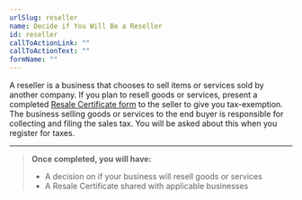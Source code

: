 ```yaml
---
urlSlug: reseller
name: Decide if You Will Be a Reseller
id: reseller
callToActionLink: ""
callToActionText: ""
formName: ""
---
```

A reseller is a business that chooses to sell items or services sold by another company. If you plan to resell goods or services, present a completed [Resale Certificate form](https://www.state.nj.us/treasury/taxation/pdf/other_forms/sales/st3.pdf) to the seller to give you tax-exemption. The business selling goods or services to the end buyer is responsible for collecting and filing the sales tax. You will be asked about this when you register for taxes.

---
>**Once completed, you will have:**
>
>- A decision on if your business will resell goods or services
>- A Resale Certificate shared with applicable businesses
